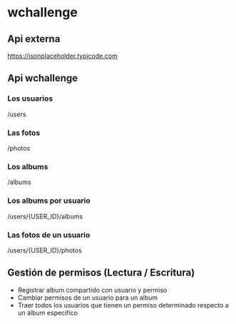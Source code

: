 # wchallenge

## Api externa 
https://jsonplaceholder.typicode.com

## Api wchallenge

### Los usuarios
/users
### Las fotos
/photos
### Los albums
/albums
### Los albums por usuario
/users/{USER_ID}/albums
### Las fotos de un usuario
/users/{USER_ID}/photos

## Gestión de permisos (Lectura / Escritura)
- Registrar album compartido con usuario y permiso
- Cambiar permisos de un usuario para un album
- Traer todos los usuarios que tienen un permiso determinado respecto a un álbum específico

